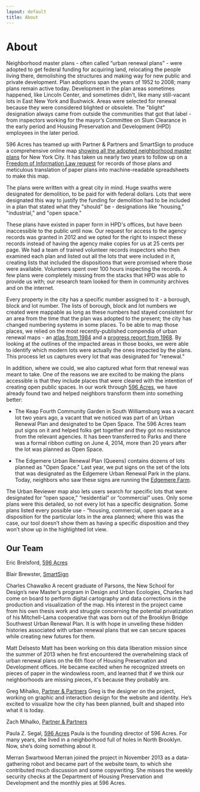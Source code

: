 ```yaml
---
layout: default
title: About
---
```


# About

Neighborhood master plans - often called “urban renewal plans” - were adopted to get federal funding for acquiring land, relocating the people living there, demolishing the structures and making way for new public and private development. Plan adoptions span the years of 1952 to 2008; many plans remain active today. Development in the plan areas sometimes happened, like Lincoln Center, and sometimes didn't, like many still-vacant lots in East New York and Bushwick. Areas were selected for renewal because they were considered blighted or obsolete. The "blight" designation always came from outside the communities that got that label - from inspectors working for the mayor’s Committee on Slum Clearance in the early period and Housing Preservation and Development (HPD) employees in the later period. 

596 Acres has teamed up with Partner & Partners and SmartSign to produce a comprehensive online map [showing all the adopted neighborhood master plans](http://www.nyc.gov/html/hpd/html/developers/urban-renewal.shtml) for New York City. It has taken us nearly two years to follow up on a [Freedom of Information Law request](media/596URPFOILletter_take2.pdf) for records of those plans and meticulous translation of paper plans into machine-readable spreadsheets to make this map. 
 
The plans were written with a great city in mind. Huge swaths were designated for demolition, to be paid for with federal dollars. Lots that were designated this way to justify the funding for demolition had to be included in a plan that stated what they "should" be - designations like "housing," "industrial," and "open space."

These plans have existed in paper form in HPD's offices, but have been inaccessible to the public until now. Our request for access to the agency records was granted in 2012 and we opted for the right to inspect these records instead of having the agency make copies for us at 25 cents per page. We had a team of trained volunteer records inspectors who then examined each plan and listed out all the lots that were included in it, creating lists that included the dispositions that were promised where those were available. Volunteers spent over 100 hours inspecting the records. A few plans were completely missing from the stacks that HPD was able to provide us with; our research team looked for them in community archives and on the internet.

Every property in the city has a specific number assigned to it - a borough, block and lot number. The lists of borough, block and lot numbers we created were mappable as long as these numbers had stayed consistent for an area from the time that the plan was adopted to the present; the city has changed numbering systems in some places. To be able to map those places, we relied on the most recently-published compendia of urban renewal maps - an [atlas from 1984](http://www.worldcat.org/title/atlas-of-urban-renewal-project-areas-in-the-city-of-new-york/oclc/10819767&referer=brief_results) and a [progress report from 1968](http://www.worldcat.org/title/community-development-program-progress-report/oclc/10551321&referer=brief_results). By looking at the outlines of the impacted areas in those books, we were able to identify which modern lots were actually the ones impacted by the plans. This process let us captures every lot that was designated for "renewal."

In addition, where we could, we also captured what form that renewal was meant to take. 
One of the reasons we are excited to be making the plans accessible is that they include places that were cleared with the intention of creating open public spaces. In our work through [596 Acres](http://596acres.org/), we have already found two and helped neighbors transform them into something better: 
 
- The Keap Fourth Community Garden in South Williamsburg was a vacant lot two years ago, a vacant that we noticed was part of an Urban Renewal Plan and designated to be Open Space. The 596 Acres team put signs on it and helped folks get together and they got no resistance from the relevant agencies. It has been transferred to Parks and there was a formal ribbon cutting on June 4, 2014, more than 20 years after the lot was planned as Open Space.
 
- The Edgemere Urban Renewal Plan (Queens) contains dozens of lots planned as "Open Space." Last year, we put signs on the set of the lots that was designated as the Edgemere Urban Renewal Park in the plans. Today, neighbors who saw these signs are running the [Edgemere Farm](http://596acres.org/en/lot/4158370033/).

The Urban Reviewer map also lets users search for specific lots that were designated for “open space,” “residential” or “commercial” uses. Only some plans were this detailed, so not every lot has a specific designation. Some plans listed every possible use - “housing, commercial, open space  as a disposition for the particular lots in the area planned; where this was the case, our tool doesn’t show them as having a specific disposition and they won’t show up in the highlighted lot view.  

## Our Team

Eric Brelsford, [596 Acres](http://596acres.org/)

Blair Brewster, [SmartSign](http://www.smartsign.com/)

Charles Chawalko
A recent graduate of Parsons, the New School for Design’s new Master’s program in Design and Urban Ecologies, Charles had come on board to perform digital cartography and data corrections in the production and visualization of the map. His interest in the project came from his own thesis work and struggle concerning the potential privatization of his Mitchell-Lama cooperative that was born out of the Brooklyn Bridge Southwest Urban Renewal Plan. It is with hope in unveiling these hidden histories associated with urban renewal plans that we can secure spaces while creating new futures for them.

Matt Delsesto
Matt has been working on this data liberation mission since the summer of 2013 when he first encountered the overwhelming stack of urban renewal plans on the 6th floor of Housing Preservation and Development offices.  He became excited when he recognized streets on pieces of paper in the windowless room, and learned that if we think our neighborhoods are missing pieces, it's because they probably are.

Greg Mihalko, [Partner & Partners](http://partnerandpartners.com/)
Greg is the designer on the project, working on graphic and interaction design for the website and identity. He’s excited to visualize how the city has been planned, built and shaped into what it is today.

Zach Mihalko, [Partner & Partners](http://partnerandpartners.com/)

Paula Z. Segal, [596 Acres](http://596acres.org/)
Paula is the founding director of 596 Acres. For many years, she lived in a neighborhood full of holes in North Brooklyn. Now, she’s doing something about it. 

Merran Swartwood
Merran joined the project in November 2013 as a data-gathering robot and became part of the website team, to which she contributed much discussion and some copywriting. She misses the weekly security checks at the Department of Housing Preservation and Development and the monthly pies at 596 Acres.
